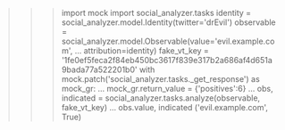 >>> import mock
>>> import social_analyzer.tasks
>>> identity = social_analyzer.model.Identity(twitter='drEvil')
>>> observable = social_analyzer.model.Observable(value='evil.example.com',
...                                               attribution=identity)
>>> fake_vt_key = '1fe0ef5feca2f84eb450bc3617f839e317b2a686af4d651a9bada77a522201b0'
>>> with mock.patch('social_analyzer.tasks._get_response') as mock_gr:
...     mock_gr.return_value = {'positives':6}
...     obs, indicated = social_analyzer.tasks.analyze(observable, fake_vt_key)
...     obs.value, indicated
('evil.example.com', True)
